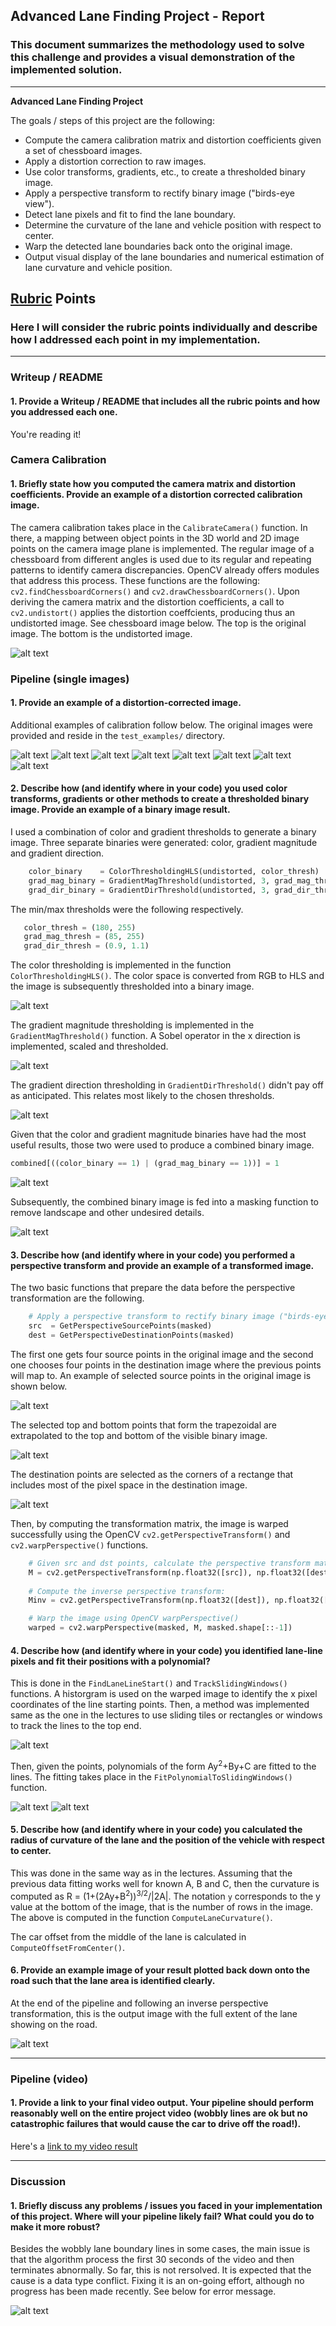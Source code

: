 ## Advanced Lane Finding Project - Report

### This document summarizes the methodology used to solve this challenge and provides a visual demonstration of the implemented solution.

---

**Advanced Lane Finding Project**

The goals / steps of this project are the following:

* Compute the camera calibration matrix and distortion coefficients given a set of chessboard images.
* Apply a distortion correction to raw images.
* Use color transforms, gradients, etc., to create a thresholded binary image.
* Apply a perspective transform to rectify binary image ("birds-eye view").
* Detect lane pixels and fit to find the lane boundary.
* Determine the curvature of the lane and vehicle position with respect to center.
* Warp the detected lane boundaries back onto the original image.
* Output visual display of the lane boundaries and numerical estimation of lane curvature and vehicle position.

[//]: # (Image References)

[image1]: ./output_images/undistorted.png "Camera Calibration"
[image2]: ./output_images/straight_lines_1.png "Camera Calibration ex1"
[image3]: ./output_images/straight_lines_2.png "Camera Calibration ex1"
[image4]: ./output_images/test1.png "Camera Calibration ex.1"
[image5]: ./output_images/test2.png "Camera Calibration ex.2"
[image6]: ./output_images/test3.png "Camera Calibration ex.3"
[image7]: ./output_images/test4.png "Camera Calibration ex.4"
[image8]: ./output_images/test5.png "Camera Calibration ex.5"
[image9]: ./output_images/test6.png "Camera Calibration ex.6"
[image10]: ./output_images/color_binary.png "Color Binary"
[image11]: ./output_images/grad_mag_binary.png "Gradient Magnitude Binary"
[image12]: ./output_images/grad_dir_binary.png "Gradient Direction Binary"
[image13]: ./output_images/combined_binary.png "Combined Binary"
[image14]: ./output_images/masked_binary.png "Masked Binary"
[image15]: ./output_images/perspect_before.png "Before Perspective Transformation"
[image16]: ./output_images/perspect_after.png "After Perspective Transformation"
[image17]: ./output_images/tile_tracing.png "Rectangle tracing"
[image18]: ./output_images/polynom_fit_1.png "Polynomial Fit"
[image19]: ./output_images/polynom_fit_2.png "Polynomial Fit"
[image20]: ./output_images/final.png "Final Output Image"
[image21]: ./output_images/perspect_before_short.png "Before Perspective Transformation"
[image22]: ./output_images/error.png "Error Before Termination"

[video1]: ./project_video_output.mp4 "Video"

## [Rubric](https://review.udacity.com/#!/rubrics/571/view) Points

### Here I will consider the rubric points individually and describe how I addressed each point in my implementation.  

---

### Writeup / README

#### 1. Provide a Writeup / README that includes all the rubric points and how you addressed each one.

You're reading it!

### Camera Calibration

#### 1. Briefly state how you computed the camera matrix and distortion coefficients. Provide an example of a distortion corrected calibration image.

The camera calibration takes place in the `CalibrateCamera()` function.  In there, a mapping between object points in the 3D world and 2D image points on the camera image plane is implemented.  The regular image of a chessboard from different angles is used due to its regular and repeating patterns to identify camera discrepancies.  OpenCV already offers modules that address this process.  These functions are the following: `cv2.findChessboardCorners()` and `cv2.drawChessboardCorners()`.  Upon deriving the camera matrix and the distortion coefficients, a call to `cv2.undistort()` applies the distortion coeffcients, producing thus an undistorted image.  See chessboard image below.  The top is the original image.  The bottom is the undistorted image.

![alt text][image1]

### Pipeline (single images)

#### 1. Provide an example of a distortion-corrected image.

Additional examples of calibration follow below.  The original images were provided and reside in the `test_examples/` directory. 

![alt text][image2]
![alt text][image3]
![alt text][image4]
![alt text][image5]
![alt text][image6]
![alt text][image7]
![alt text][image8]
![alt text][image9]

#### 2. Describe how (and identify where in your code) you used color transforms, gradients or other methods to create a thresholded binary image.  Provide an example of a binary image result.

I used a combination of color and gradient thresholds to generate a binary image.  Three separate binaries were generated: color, gradient magnitude and gradient direction.  

```python
    color_binary    = ColorThresholdingHLS(undistorted, color_thresh)
    grad_mag_binary = GradientMagThreshold(undistorted, 3, grad_mag_thresh)
    grad_dir_binary = GradientDirThreshold(undistorted, 3, grad_dir_thresh)
```

The min/max thresholds were the following respectively.

```python
   color_thresh = (180, 255)
   grad_mag_thresh = (85, 255)
   grad_dir_thresh = (0.9, 1.1)
```

The color thresholding is implemented in the function `ColorThresholdingHLS()`.  The color space is converted from RGB to HLS and the image is subsequently thresholded into a binary image.

![alt text][image10]

The gradient magnitude thresholding is implemented in the `GradientMagThreshold()` function.  A Sobel operator in the x direction is implemented, scaled and thresholded.

![alt text][image11]

The gradient direction thresholding in `GradientDirThreshold()` didn't pay off as anticipated.  This relates most likely to the chosen thresholds.

![alt text][image12]

Given that the color and gradient magnitude binaries have had the most useful results, those two were used to produce a combined binary image.

```python
combined[((color_binary == 1) | (grad_mag_binary == 1))] = 1
```

![alt text][image13]

Subsequently, the combined binary image is fed into a masking function to remove landscape and other undesired details.

![alt text][image14]

#### 3. Describe how (and identify where in your code) you performed a perspective transform and provide an example of a transformed image.

The two basic functions that prepare the data before the perspective transformation are the following.

```python
    # Apply a perspective transform to rectify binary image ("birds-eye view")
    src  = GetPerspectiveSourcePoints(masked)
    dest = GetPerspectiveDestinationPoints(masked)
```

The first one gets four source points in the original image and the second one chooses four points in the destination image where the previous points will map to.  An example of selected source points in the original image is shown below.

![alt text][image21]

The selected top and bottom points that form the trapezoidal are extrapolated to the top and bottom of the visible binary image.

![alt text][image15]

The destination points are selected as the corners of a rectange that includes most of the pixel space in the destination image.

![alt text][image16]

Then, by computing the transformation matrix, the image is warped successfully using the OpenCV `cv2.getPerspectiveTransform()` and `cv2.warpPerspective()` functions.

```python
    # Given src and dst points, calculate the perspective transform matrix
    M = cv2.getPerspectiveTransform(np.float32([src]), np.float32([dest]))
    
    # Compute the inverse perspective transform:
    Minv = cv2.getPerspectiveTransform(np.float32([dest]), np.float32([src]))

    # Warp the image using OpenCV warpPerspective()
    warped = cv2.warpPerspective(masked, M, masked.shape[::-1])
```

#### 4. Describe how (and identify where in your code) you identified lane-line pixels and fit their positions with a polynomial?

This is done in the `FindLaneLineStart()` and `TrackSlidingWindows()` functions.  A historgram is used on the warped image to identify the x pixel coordinates of the line starting points.  Then, a method was implemented same as the one in the lectures to use sliding tiles or rectangles or windows to track the lines to the top end.

![alt text][image17]

Then, given the points, polynomials of the form Ay<sup>2</sup>+By+C are fitted to the lines.  The fitting takes place in the `FitPolynomialToSlidingWindows()` function.

![alt text][image18]
![alt text][image19]

#### 5. Describe how (and identify where in your code) you calculated the radius of curvature of the lane and the position of the vehicle with respect to center.

This was done in the same way as in the lectures.  Assuming that the previous data fitting works well for known A, B and C, then the curvature is computed as R = (1+(2Ay+B<sup>2</sup>))<sup>3/2</sup>/|2A|.  The notation `y` corresponds to the y value at the bottom of the image, that is the number of rows in the image.  The above is computed in the function `ComputeLaneCurvature()`.

The car offset from the middle of the lane is calculated in `ComputeOffsetFromCenter()`.

#### 6. Provide an example image of your result plotted back down onto the road such that the lane area is identified clearly.

At the end of the pipeline and following an inverse perspective transformation, this is the output image with the full extent of the lane showing on the road.

![alt text][image20]

---

### Pipeline (video)

#### 1. Provide a link to your final video output.  Your pipeline should perform reasonably well on the entire project video (wobbly lines are ok but no catastrophic failures that would cause the car to drive off the road!).

Here's a [link to my video result](./project_video.mp4)

---

### Discussion

#### 1. Briefly discuss any problems / issues you faced in your implementation of this project.  Where will your pipeline likely fail?  What could you do to make it more robust?

Besides the wobbly lane boundary lines in some cases, the main issue is that the algorithm process the first 30 seconds of the video and then terminates abnormally.  So far, this is not rersolved.  It is expected that the cause is a data type conflict.  Fixing it is an on-going effort, although no progress has been made recently.  See below for error message.

![alt text][image22]


